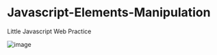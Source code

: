 # Javascript-Elements-Manipulation
Little Javascript Web Practice

![image](https://github.com/N-amer/Javascript-Elements-Manipulation/assets/35346606/55cd3486-5940-4c21-a242-6c4c934eaa0e)
